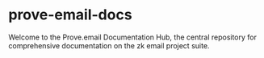 # prove-email-docs
Welcome to the Prove.email Documentation Hub, the central repository for comprehensive documentation on the zk email project suite. 
